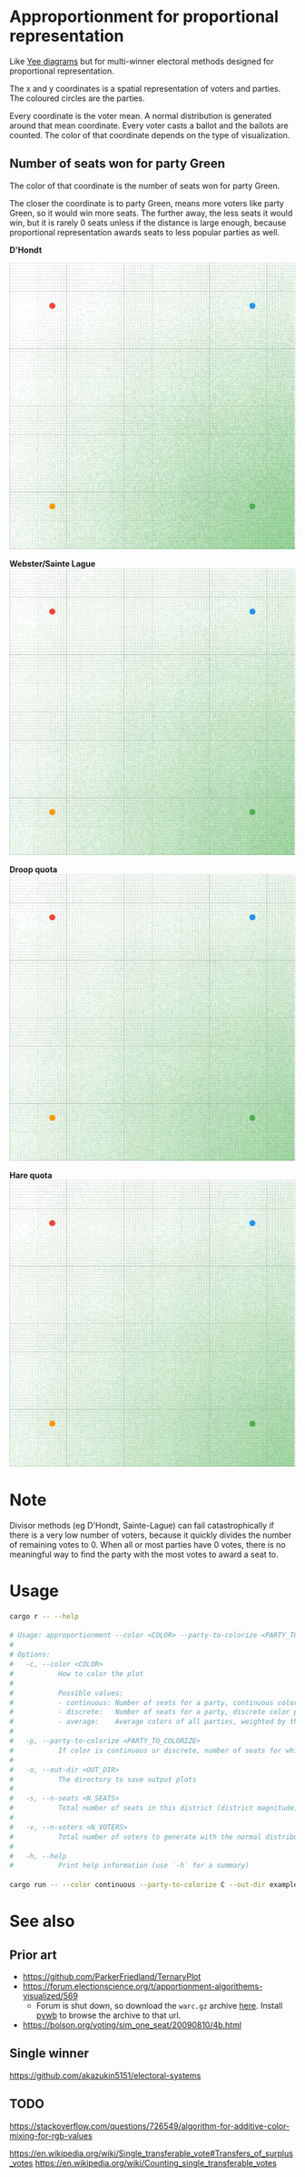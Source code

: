 # Approportionment for proportional representation

Like [Yee diagrams](http://zesty.ca/voting/sim/) but for multi-winner electoral methods designed for proportional representation.

The x and y coordinates is a spatial representation of voters and parties. The coloured circles are the parties.

Every coordinate is the voter mean. A normal distribution is generated around that mean coordinate. Every voter casts a ballot and the ballots are counted. The color of that coordinate depends on the type of visualization.

## Number of seats won for party Green

The color of that coordinate is the number of seats won for party Green.

The closer the coordinate is to party Green, means more voters like party Green, so it would win more seats. The further away, the less seats it would win, but it is rarely 0 seats unless if the distance is large enough, because proportional representation awards seats to less popular parties as well.

**D'Hondt**

![DHondt](examples/number-of-winners/DHondt.png)

**Webster/Sainte Lague**
![SainteLague](examples/number-of-winners/SainteLague.png)

**Droop quota**
![droop](examples/number-of-winners/droop.png)

**Hare quota**
![hare](examples/number-of-winners/hare.png)

# Note
Divisor methods (eg D'Hondt, Sainte-Lague) can fail catastrophically if there is a very low number of voters, because it quickly divides the number of remaining votes to 0. When all or most parties have 0 votes, there is no meaningful way to find the party with the most votes to award a seat to.

# Usage

```sh
cargo r -- --help

# Usage: approportionment --color <COLOR> --party-to-colorize <PARTY_TO_COLORIZE> --out-dir <OUT_DIR> --n-seats <N_SEATS> --n-voters <N_VOTERS>
# 
# Options:
#   -c, --color <COLOR>
#           How to color the plot
# 
#           Possible values:
#           - continuous: Number of seats for a party, continuous color palette
#           - discrete:   Number of seats for a party, discrete color palette
#           - average:    Average colors of all parties, weighted by their number of seats
# 
#   -p, --party-to-colorize <PARTY_TO_COLORIZE>
#           If color is continuous or discrete, number of seats for which party? If color is average, this is ignored as all party colors will be blended
# 
#   -o, --out-dir <OUT_DIR>
#           The directory to save output plots
# 
#   -s, --n-seats <N_SEATS>
#           Total number of seats in this district (district magnitude)
# 
#   -v, --n-voters <N_VOTERS>
#           Total number of voters to generate with the normal distribution
# 
#   -h, --help
#           Print help information (use `-h` for a summary)

cargo run -- --color continuous --party-to-colorize C --out-dir examples/number-of-winners -s 10 -v 100
```

# See also
## Prior art

* https://github.com/ParkerFriedland/TernaryPlot
* https://forum.electionscience.org/t/apportionment-algorithems-visualized/569
    * Forum is shut down, so download the `warc.gz` archive [here](https://archive.org/details/forum.electionscience.org_20200626). Install [pywb](https://github.com/Webrecorder/pywb) to browse the archive to that url.
* https://bolson.org/voting/sim_one_seat/20090810/4b.html

## Single winner

https://github.com/akazukin5151/electoral-systems

## TODO

https://stackoverflow.com/questions/726549/algorithm-for-additive-color-mixing-for-rgb-values

https://en.wikipedia.org/wiki/Single_transferable_vote#Transfers_of_surplus_votes
https://en.wikipedia.org/wiki/Counting_single_transferable_votes
